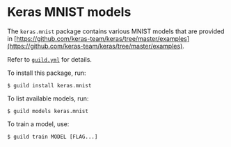 # Keras MNIST models

The `keras.mnist` package contains various MNIST models that are
provided in
[https://github.com/keras-team/keras/tree/master/examples](https://github.com/keras-team/keras/tree/master/examples).

Refer to [`guild.yml`](guild.yml) for details.

To install this package, run:

```
$ guild install keras.mnist
```

To list available models, run:

```
$ guild models keras.mnist
```

To train a model, use:

```
$ guild train MODEL [FLAG...]
```
